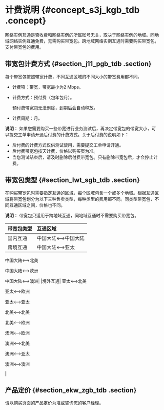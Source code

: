 # 计费说明 {#concept_s3j_kgb_tdb .concept}

网络实例互通是否收费和网络实例的所属账号无关，取决于网络实例的地域。同地域网络实例互通免费，无需购买带宽包。跨地域网络实例互通时需要购买带宽包，支付带宽包的费用。

## 带宽包计费方式 {#section_j11_pgb_tdb .section}

每个带宽包按照带宽计费，不同互通区域的不同大小的带宽费用都不同。

-   计费项：带宽，带宽最小为2 Mbps。
-   计费方式：预付费（包年包月）。

    预付费带宽包无法删除，到期后会自动释放。

-   计费周期：月。

**说明：** 如果您需要购买一些带宽进行业务测试后，再决定带宽包的带宽大小，可以提交工单申请开通后付费的计费方式。关于后付费的说明如下：

-   后付费的计费方式仅供测试使用，需要提交工单申请开通。
-   后付费带宽包按天计费，价格以购买页为准。
-   当您测试结束后，请及时删除后付费带宽包。只有删除带宽包后，才会停止计费。

## 带宽包类型 {#section_lwt_sgb_tdb .section}

在购买带宽包时需要指定互通的区域，每个区域包含一个或多个地域。根据互通区域将带宽包划分为以下三种售卖类型，每种类型的费用都不同。同类型带宽包，不同互通区域之间，价格也不同。

**说明：** 带宽包只适用于跨地域互通，同地域互通时不需要购买带宽包。

|带宽包类型|互通区域|
|:----|:---|
|国内互通|中国大陆<——\>中国大陆|
|跨境互通|中国大陆<——\>亚太

中国大陆<——\>北美

中国大陆<——\>欧洲

中国大陆<——\>澳洲|
|境外互通| 亚太<——\>北美

 亚太<——\>欧洲

 亚太<——\>亚太

 北美<——\>北美

 北美<——\>欧洲

 澳洲<——\>欧洲

 澳洲<——\>北美

 澳洲<——\>亚太

 澳洲<——\>澳洲

 |

## 产品定价 {#section_ekw_zgb_tdb .section}

请以购买页面的产品定价为准或咨询您的客户经理。

